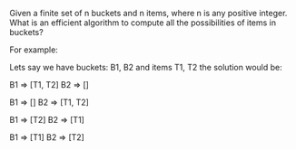 Given a finite set of n buckets and n items, where n is any positive integer. What is an efficient algorithm to compute all the possibilities of items in buckets?

For example:

Lets say we have buckets: B1, B2 and items T1, T2 the solution would be:

B1 => [T1, T2] 
B2 => []

B1 => []
B2 => [T1, T2]

B1 => [T2]
B2 => [T1]

B1 => [T1]
B2 => [T2]